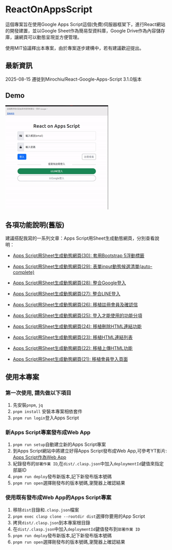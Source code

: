 # ReactOnAppsScript

這個專案旨在使用Google Apps Script這個(免費)伺服器框架下，進行React網站的開發建置，並以Google Sheet作為簡易型資料庫，Google Drive作為內容儲存庫，讓網頁可以動態呈現並方便管理。

使用MIT協議釋出本專案，由於專案逐步建構中，若有建議歡迎提出。

## 最新資訊

2025-08-15 遷徙到Mirochiu/React-Google-Apps-Script 3.1.0版本

## Demo

![](./resources/React-on-Apps-Script-Demo.gif)

## 各項功能說明(舊版)

建議搭配我寫的一系列文章：Apps Script用Sheet生成動態網頁，分別查看說明：

* [Apps Script用Sheet生成動態網頁(30): 套用Bootstrap 5浮動標籤](https://blog.mirochiu.page/2021/12/apps-scriptsheet30-bootstrap-5.html)
* [Apps Script用Sheet生成動態網頁(29): 表單input動態候選清單(auto-complete)](https://blog.mirochiu.page/2021/11/apps-scriptsheet29-inputauto-complete.html)
* [Apps Script用Sheet生成動態網頁(28): 整合Google登入](https://blog.mirochiu.page/2021/11/apps-scriptsheet28-google.html)
* [Apps Script用Sheet生成動態網頁(27): 整合LINE登入](https://blog.mirochiu.page/2021/11/apps-scriptsheet27-line.html)
* [Apps Script用Sheet生成動態網頁(26): 移植註冊會員及確認信](https://blog.mirochiu.page/2021/11/apps-scriptsheet26.html)

* [Apps Script用Sheet生成動態網頁(25): 登入才能使用的功能分項](https://blog.mirochiu.page/2021/11/apps-scriptsheet25.html)
* [Apps Script用Sheet生成動態網頁(24): 移植刪除HTML連結功能](https://blog.mirochiu.page/2021/11/apps-scriptsheet24-html.html)
* [Apps Script用Sheet生成動態網頁(23): 移植HTML連結列表](https://blog.mirochiu.page/2021/11/apps-scriptsheet23-html.html)
* [Apps Script用Sheet生成動態網頁(22): 移植上傳HTML功能](https://blog.mirochiu.page/2021/11/apps-scriptsheet22-html.html)
* [Apps Script用Sheet生成動態網頁(21): 移植會員登入頁面](https://blog.mirochiu.page/2021/11/apps-scriptsheet21.html)

## 使用本專案

### 第一次使用, 請先做以下項目

1. 先安裝`pnpm`, `jq`
1. `pnpm install` 安裝本專案相依套件
1. `pnpm run login`登入Apps Script

### 新Apps Script專案發布成Web App

1. `pnpm run setup`自動建立新的Apps Script專案
1. 到Apps Script網站中將建立好得Apps Script發布成Web App,可參考YT影片: [Apps Script作為Web App](https://www.youtube.com/watch?v=BlJXCdtwJdo)
1. 紀錄發布的`部署作業 ID`,在`dist/.clasp.json`中加入`deploymentId`鍵值來指定部屬ID
1. `pnpm run deploy`發布新版本,記下新發布版本號碼
1. `pnpm run open`選擇剛發布的版本號碼,瀏覽器上確認結果

### 使用既有發布成Web App的Apps Script專案

1. 移除`dist`目錄和`.clasp.json`檔案
1. `pnpm exec clasp clone --rootdir dist`選擇你要用的App Script
1. 拷貝`dist/.clasp.json`到本專案根目錄
1. 在`dist/.clasp.json`中加入`deploymentId`鍵值發布到`部署作業 ID`
1. `pnpm run deploy`發布新版本,記下新發布版本號碼
1. `pnpm run open`選擇剛發布的版本號碼,瀏覽器上確認結果
